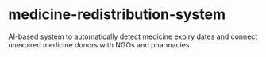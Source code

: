 # medicine-redistribution-system
AI-based system to automatically detect medicine expiry dates and connect unexpired medicine donors with NGOs and pharmacies.
